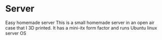 # Server
Easy homemade server 
This is a small homemade server in an open air case that I 3D printed.
It has a mini-itx form factor and runs Ubuntu linux server OS
